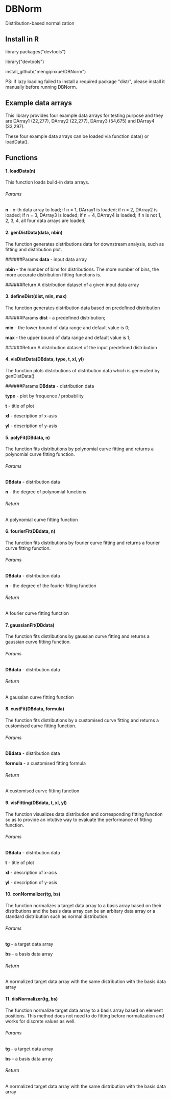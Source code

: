 # DBNorm
Distribution-based normalization

## Install in R
library.packages("devtools")

library("devtools")

install_github("mengqinxue/DBNorm")

PS: if lazy loading failed to install a required package "distr", please install it manually before running DBNorm. 

## Example data arrays
This library provides four example data arrays for testing purpose and they are DArray1 (22,277), DArray2 (22,277), DArray3 (54,675) and DArray4 (33,297). 

These four example data arrays can be loaded via function data() or loadData(). 

## Functions

#### 1. loadData(n)
This function loads build-in data arrays. 

###### Params
**n** - n-th data array to load; if n = 1, DArray1 is loaded; if n = 2, DArray2 is loaded; if n = 3, DArray3 is loaded; if n = 4, DArray4 is loaded; if n is not 1, 2, 3, 4, all four data arrays are loaded;

#### 2. genDistData(data, nbin)
The function generates distributions data for downstream analysis, such as fitting and distribution plot. 

######Params
**data** - input data array 

**nbin** - the number of bins for distributions. The more number of bins, the more accurate distribution fitting functions is.

######Return
A distribution dataset of a given input data array

#### 3. defineDist(dist, min, max)
The function generates distribution data based on predefined distribution

######Params
**dist** - a predefined distribution;

**min** - the lower bound of data range and default value is 0;

**max** - the upper bound of data range and default value is 1;

######Return
A distribution dataset of the input predefined distribution


#### 4. visDistData(DBdata, type, t, xl, yl)
The function plots distributions of distribution data which is generated by genDistData()

######Params
**DBdata** - distribution data

**type** - plot by frequence / probability

**t** - title of plot

**xl** - description of x-asis 

**yl** - description of y-asis


#### 5. polyFit(DBdata, n)
The function fits distributions by polynomial curve fitting and returns a polynomial curve fitting function.

###### Params
**DBdata** - distribution data

**n** - the degree of polynomial functions

###### Return
A polynomial curve fitting function


#### 6. fourierFit(DBdata, n)
The function fits distributions by fourier curve fitting and returns a fourier curve fitting function.

###### Params
**DBdata** - distribution data

**n** - the degree of the fourier fitting function

###### Return
A fourier curve fitting function

#### 7. gaussianFit(DBdata)
The function fits distributions by gaussian curve fitting and returns a gaussian curve fitting function.

###### Params
**DBdata** - distribution data

###### Return 
A gaussian curve fitting function

#### 8. custFit(DBdata, formula)
The function fits distributions by a customised curve fitting and returns a customised curve fitting function.

###### Params 
**DBdata** - distribution data

**formula** - a customised fitting formula

###### Return
A customised curve fitting function

#### 9. visFitting(DBdata, t, xl, yl)
The function visualizes data distribution and corresponding fitting function so as to provide an intutive way to evaluate the performance of fitting function.

###### Params 
**DBdata** - distribution data

**t** - title of plot

**xl** - description of x-asis 

**yl** - description of y-asis


#### 10. conNormalizer(tg, bs)
The function normalizes a target data array to a basis array based on their distributions and the basis data array can be an arbitary data array or a standard distribution such as normal distribution. 

###### Params
**tg** - a target data array

**bs** - a basis data array

###### Return
A normalized target data array with the same distribution with the basis data array

#### 11. disNormalizer(tg, bs)
The function normalize target data array to a basis array based on element positions. This method does not need to do fitting before normalization and works for discrete values as well.  

###### Params 
**tg** - a target data array

**bs** - a basis data array

###### Return
A normalized target data array with the same distribution with the basis data array
